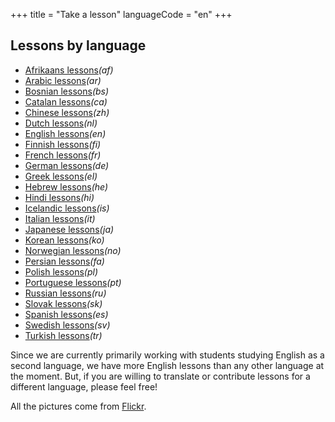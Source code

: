 +++
title = "Take a lesson"
languageCode = "en"
+++

## Lessons by language

  - [Afrikaans lessons](/en/Afrikaans_lessons)*(af)*
  - [Arabic lessons](/en/Arabic_lessons)*(ar)*
  - [Bosnian lessons](/en/Bosnian_lessons)*(bs)*
  - [Catalan lessons](/en/Catalan_lessons)*(ca)*
  - [Chinese lessons](/en/Chinese_lessons)*(zh)*
  - [Dutch lessons](/en/Dutch_lessons)*(nl)*
  - [English lessons](/en/English_lessons)*(en)*
  - [Finnish lessons](/en/Finnish_lessons)*(fi)*
  - [French lessons](/en/French_lessons)*(fr)*
  - [German lessons](/en/German_lessons)*(de)*
  - [Greek lessons](/en/Greek_lessons)*(el)*
  - [Hebrew lessons](/en/Hebrew_lessons)*(he)*
  - [Hindi lessons](/en/Hindi_lessons)*(hi)*
  - [Icelandic lessons](/en/Icelandic_lessons)*(is)*
  - [Italian lessons](/en/Italian_lessons)*(it)*
  - [Japanese lessons](/en/Japanese_lessons)*(ja)*
  - [Korean lessons](/en/Korean_lessons)*(ko)*
  - [Norwegian lessons](/en/Norwegian_lessons)*(no)*
  - [Persian lessons](/en/Persian_lessons)*(fa)*
  - [Polish lessons](/en/Polish_lessons)*(pl)*
  - [Portuguese lessons](/en/Portuguese_lessons)*(pt)*
  - [Russian lessons](/en/Russian_lessons)*(ru)*
  - [Slovak lessons](/en/Slovak_lessons)*(sk)*
  - [Spanish lessons](/en/Spanish_lessons)*(es)*
  - [Swedish lessons](/en/Swedish_lessons)*(sv)*
  - [Turkish lessons](/en/Turkish_lessons)*(tr)*

Since we are currently primarily working with students studying English
as a second language, we have more English lessons than any other
language at the moment. But, if you are willing to translate or
contribute lessons for a different language, please feel free\!

All the pictures come from
[Flickr](http://www.flickr.com/creativecommons/).

